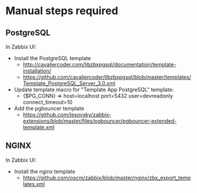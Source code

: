 # Manual steps required

## PostgreSQL

In Zabbix UI:

  * Install the PostgreSQL template
    * http://cavaliercoder.com/libzbxpgsql/documentation/template-installation/
    * https://github.com/cavaliercoder/libzbxpgsql/blob/master/templates/Template_PostgreSQL_Server_3.0.xml
  * Update template macro for "Template App PostgreSQL" template:
    * {$PG_CONN} => host=localhost port=5432 user=devreadonly connect_timeout=10
  * Add the pgbouncer template
    * https://github.com/lesovsky/zabbix-extensions/blob/master/files/pgbouncer/pgbouncer-extended-template.xml

## NGINX

In Zabbix UI:

  * Install the nginx template
    * https://github.com/oscm/zabbix/blob/master/nginx/zbx_export_templates.xml
